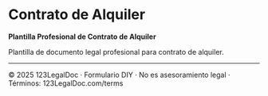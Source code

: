 # Contrato de Alquiler

**Plantilla Profesional de Contrato de Alquiler**

Plantilla de documento legal profesional para contrato de alquiler.

---
© 2025 123LegalDoc · Formulario DIY · No es asesoramiento legal · Términos: 123LegalDoc.com/terms
